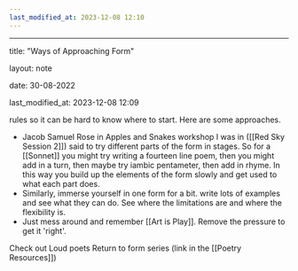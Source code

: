 ```yaml
---
last_modified_at: 2023-12-08 12:10
---
```

---

title: "Ways of Approaching Form"

layout: note

date: 30-08-2022

last_modified_at: 2023-12-08 12:09

 rules so it can be hard to know where to start. Here are some approaches.

-   Jacob Samuel Rose in  Apples and Snakes workshop I was in ([[Red Sky Session 2]]) said to try different parts of the form in stages. So for a [[Sonnet]] you might try writing a fourteen line poem, then you might add in a turn, then maybe try iambic pentameter, then add in rhyme. In this way you build up the elements of the form slowly and get used to what each part does.
-   Similarly, immerse yourself in one form for a bit. write lots of examples and see what they can do. See where the limitations are and where the flexibility is.
-   Just mess around and remember [[Art is Play]]. Remove the pressure to get it 'right'.

Check out Loud poets Return to form series (link in the [[Poetry Resources]])
